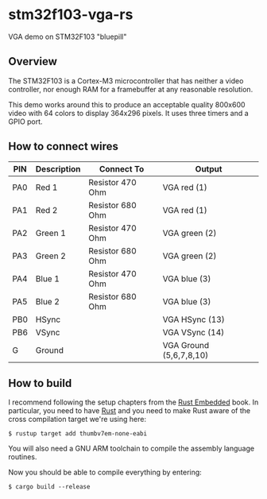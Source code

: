 # stm32f103-vga-rs
VGA demo on STM32F103 "bluepill"

## Overview
The STM32F103 is a Cortex-M3 microcontroller that has neither a video controller, nor enough RAM for a framebuffer at any reasonable resolution.

This demo works around this to produce an acceptable quality 800x600 video with 64 colors to display 364x296 pixels. It uses three timers and a GPIO port. 

## How to connect wires

| PIN | Description | Connect To | Output |
| --- | ----------- | ---------- | ------ |
| PA0 | Red 1 | Resistor 470 Ohm | VGA red (1)
| PA1 | Red 2 | Resistor 680 Ohm | VGA red (1)
| PA2 | Green 1 | Resistor 470 Ohm | VGA green (2)
| PA3 | Green 2 | Resistor 680 Ohm | VGA green (2)
| PA4 | Blue 1 | Resistor 470 Ohm | VGA blue (3)
| PA5 | Blue 2 | Resistor 680 Ohm | VGA blue (3)
| PB0 | HSync | | VGA HSync (13)
| PB6 | VSync | | VGA VSync (14)
| G | Ground | | VGA Ground (5,6,7,8,10)

## How to build

I recommend following the setup chapters from the [Rust Embedded][2] book. In
particular, you need to have [Rust][1] and you need to make Rust aware of the
cross compilation target we're using here:

```shell
$ rustup target add thumbv7em-none-eabi
```

You will also need a GNU ARM toolchain to compile the assembly language
routines.

Now you should be able to compile everything by entering:

```shell
$ cargo build --release
```
[1]: https://rust-lang.org
[2]: https://rust-embedded.github.io/book


